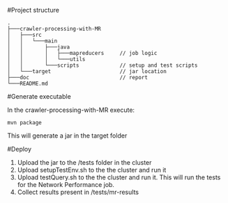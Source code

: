 #Project structure

	.
	├───crawler-processing-with-MR
	│   ├───src
	│   │   └───main
	│   │       ├───java
	│   │       │   ├───mapreducers		// job logic
	│   │       │   └───utils
	│   │       └───scripts				// setup and test scripts
	│   └───target						// jar location
	├───doc								// report
	└───README.md

#Generate executable

In the crawler-processing-with-MR execute:

`mvn package` 

This will generate a jar in the target folder

#Deploy
1. Upload the jar to the /tests folder in the cluster
2. Upload setupTestEnv.sh to the the cluster and run it
3. Upload testQuery.sh to the the cluster and run it. This will run the tests for the Network Performance job.
4. Collect results present in /tests/mr-results
